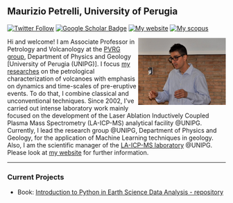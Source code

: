 ## Maurizio Petrelli, University of Perugia

[![Twitter Follow](https://img.shields.io/twitter/follow/MauPetrelli.svg?style=social&label=Follow)](https://twitter.com/MauPetrelli)
[![Google Scholar Badge](https://img.shields.io/badge/Google-Scholar-lightgrey)](https://scholar.google.com/citations?user=jrVwha4AAAAJ=en)
[![My website](https://img.shields.io/badge/My-website-orange)](https://www.mauriziopetrelli.info)
[![My scopus](https://img.shields.io/badge/My-scopus-red)](https://www.scopus.com/authid/detail.uri?authorId=56962729500)

<img align="right" width="40%" src="2016-05-25 09.55.06-2.jpeg">

Hi and welcome! I am Associate Professor in Petrology and Volcanology at the <a href="http://pvrg.unipg.it">PVRG group</a>,  Department of Physics and Geology [University of Perugia (UNIPG)]. I focus <a href="https://www.mauriziopetrelli.info/research-teaching">my researches</a> on the petrological characterization of volcanoes with emphasis on dynamics and time-scales of pre-eruptive events. To do that, I combine classical and unconventional techniques. Since 2002, I’ve carried out intense laboratory work mainly focused on the development of the Laser Ablation Inductively Coupled Plasma Mass Spectrometry (LA-ICP-MS) analytical facility @UNIPG. Currently, I lead the research group @UNIPG, Department of Physics and Geology, for the application of Machine Learning techniques in geology. Also, I am the scientific manager of the <a href="http://pvrg.unipg.it/laser-ablation-icp-ms/">LA-ICP-MS laboratory</a> @UNIPG. Please look at <a href="https://www.mauriziopetrelli.info">my website</a> for further information.


---

### Current Projects

- Book: [Introduction to Python in Earth Science Data Analysis - repository](https://github.com/petrelli-m/python_earth_science_book)


